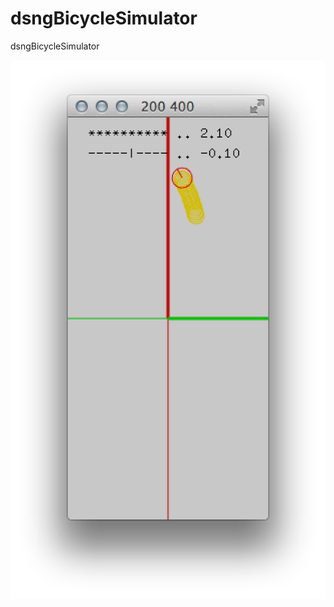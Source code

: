 dsngBicycleSimulator
====================

dsngBicycleSimulator


![Image](https://raw.githubusercontent.com/tgck/dsngBicycleSimulator/master/image/01.png)
